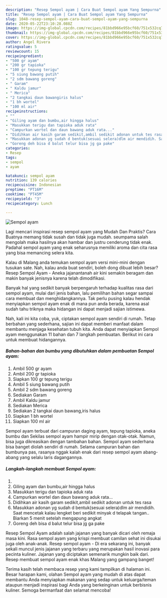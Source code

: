 ```yaml
---
description: "Resep Sempol ayam | Cara Buat Sempol ayam Yang Sempurna"
title: "Resep Sempol ayam | Cara Buat Sempol ayam Yang Sempurna"
slug: 1048-resep-sempol-ayam-cara-buat-sempol-ayam-yang-sempurna
date: 2020-05-22T23:10:28.088Z
image: https://img-global.cpcdn.com/recipes/81bbd966e95bcf60/751x532cq70/sempol-ayam-foto-resep-utama.jpg
thumbnail: https://img-global.cpcdn.com/recipes/81bbd966e95bcf60/751x532cq70/sempol-ayam-foto-resep-utama.jpg
cover: https://img-global.cpcdn.com/recipes/81bbd966e95bcf60/751x532cq70/sempol-ayam-foto-resep-utama.jpg
author: Angel Rivera
ratingvalue: 5
reviewcount: 15
recipeingredient:
- "500 gr ayam"
- "200 gr tapioka"
- "100 gr tepung terigu"
- "5 siung bawang putih"
- "2 sdm bawang goreng"
- " Garam"
- " Kaldu jamur"
- " Merica"
- "2 tangkai daun bawangiris halus"
- "1 bh wortel"
- "100 ml air"
recipeinstructions:
- ""
- "Giling ayam dan bumbu,air hingga halus"
- "Masukkan terigu dan tapioka aduk rata"
- "Campurkan wortel dan daun bawang aduk rata..."
- "Didihkan air kasih garam sedikit,ambil sedikit adonan untuk tes rasa"
- "Masukkan adonan yg sudah d bentuk(sesuai selera)dlm air mendidih. Saat mencetak kalau lengket beri sedikit minyak d telapak tangan.. Biarkan 5 menit setelah mengapung angkat"
- "Goreng deh bisa d balut telur bisa jg ga pake"
categories:
- Resep
tags:
- sempol
- ayam

katakunci: sempol ayam 
nutrition: 139 calories
recipecuisine: Indonesian
preptime: "PT16M"
cooktime: "PT45M"
recipeyield: "3"
recipecategory: Lunch

---
```



![Sempol ayam](https://img-global.cpcdn.com/recipes/81bbd966e95bcf60/751x532cq70/sempol-ayam-foto-resep-utama.jpg)

Lagi mencari inspirasi resep sempol ayam yang Mudah Dan Praktis? Cara Buatnya memang tidak susah dan tidak juga mudah. seumpama salah mengolah maka hasilnya akan hambar dan justru cenderung tidak enak. Padahal sempol ayam yang enak seharusnya memiliki aroma dan cita rasa yang bisa memancing selera kita.

Kalau di Malang anda temukan sempol ayam versi mini-mini dengan tusukan sate. Nah, kalau anda buat sendiri, boleh dong dibuat lebih besar? Resep Sempol Ayam - Aneka jajanantanah air kini semakin beragam dan makin banyak jenisnya karena telah dimodifikasi.

Banyak hal yang sedikit banyak berpengaruh terhadap kualitas rasa dari sempol ayam, mulai dari jenis bahan, lalu pemilihan bahan segar sampai cara membuat dan menghidangkannya. Tak perlu pusing kalau hendak menyiapkan sempol ayam enak di mana pun anda berada, karena asal sudah tahu triknya maka hidangan ini dapat menjadi sajian istimewa.


Nah, kali ini kita coba, yuk, ciptakan sempol ayam sendiri di rumah. Tetap berbahan yang sederhana, sajian ini dapat memberi manfaat dalam membantu menjaga kesehatan tubuh kita. Anda dapat menyiapkan Sempol ayam menggunakan 11 bahan dan 7 langkah pembuatan. Berikut ini cara untuk membuat hidangannya.

<!--inarticleads1-->

##### Bahan-bahan dan bumbu yang dibutuhkan dalam pembuatan Sempol ayam:

1. Ambil 500 gr ayam
1. Ambil 200 gr tapioka
1. Siapkan 100 gr tepung terigu
1. Ambil 5 siung bawang putih
1. Ambil 2 sdm bawang goreng
1. Sediakan  Garam
1. Ambil  Kaldu jamur
1. Sediakan  Merica
1. Sediakan 2 tangkai daun bawang,iris halus
1. Siapkan 1 bh wortel
1. Siapkan 100 ml air


Sempol ayam terbuat dari campuran daging ayam, tepung tapioka, aneka bumbu dan Sekilas sempol ayam hampir mirip dengan otak-otak. Namun, bisa juga dikreasikan dengan tambahan bahan. Sempol ayam sederhana bisa banget diolah sendiri di rumah. Selama campuran bahan dan bumbunya pas, rasanya nggak kalah enak dari resep sempol ayam abang-abang yang selalu laris dagangannya. 

<!--inarticleads2-->

##### Langkah-langkah membuat Sempol ayam:

1. 
1. Giling ayam dan bumbu,air hingga halus
1. Masukkan terigu dan tapioka aduk rata
1. Campurkan wortel dan daun bawang aduk rata...
1. Didihkan air kasih garam sedikit,ambil sedikit adonan untuk tes rasa
1. Masukkan adonan yg sudah d bentuk(sesuai selera)dlm air mendidih. Saat mencetak kalau lengket beri sedikit minyak d telapak tangan.. Biarkan 5 menit setelah mengapung angkat
1. Goreng deh bisa d balut telur bisa jg ga pake


Resep Sempol Ayam adalah salah jajanan yang banyak dicari oleh remaja masa kini. Rasa sempol ayam yang krispi membuat camilan sehat ini disukai juga oleh anak-anak. Resep sempol ayam - Di era sekarang ini, banyak sekali muncul jenis jajanan yang terbaru yang merupakan hasil inovasi para pecinta kuliner. Jajanan yang diciptakan semenarik mungkin baik dari. Resep membuat sempol ayam enak khas Malang yang gampang banget! 

Terima kasih telah membaca resep yang kami tampilkan di halaman ini. Besar harapan kami, olahan Sempol ayam yang mudah di atas dapat membantu Anda menyiapkan makanan yang sedap untuk keluarga/teman ataupun menjadi inspirasi bagi Anda yang berkeinginan untuk berbisnis kuliner. Semoga bermanfaat dan selamat mencoba!
